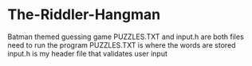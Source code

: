 # The-Riddler-Hangman
Batman themed guessing game
PUZZLES.TXT and input.h are both files need to run the program
PUZZLES.TXT is where the words are stored
input.h is my header file that validates user input
